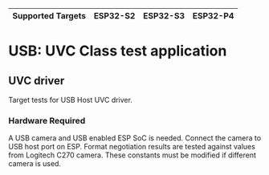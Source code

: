 | Supported Targets | ESP32-S2 | ESP32-S3 | ESP32-P4 |
| ----------------- | -------- | -------- | -------- |

# USB: UVC Class test application

## UVC driver

Target tests for USB Host UVC driver.

### Hardware Required

A USB camera and USB enabled ESP SoC is needed. Connect the camera to USB host port on ESP.
Format negotiation results are tested against values from Logitech C270 camera. These constants must be modified if different camera is used.
